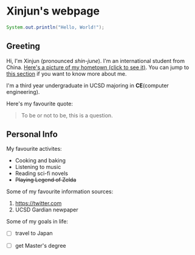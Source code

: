 # Xinjun's webpage
```java
System.out.println("Hello, World!");
```

## Greeting
Hi, I'm Xinjun (pronounced *shin-june*). I'm an international student from China. [Here's a picture of my hometown (click to see it)](hometown.JPG). You can jump to [this section](https://github.com/XinjunHua/github-page/blob/main/index.md#personal-info) if you want to know more about me.


I'm a third year undergraduate in UCSD majoring in **CE**(computer engineering).

Here's my favourite quote:
> To be or not to be, this is a question.

## Personal Info
My favourite activites:
- Cooking and baking
- Listening to music
- Reading sci-fi novels
- ~~Playing Legend of Zelda~~

Some of my favourite information sources:
1. https://twitter.com
2. UCSD Gardian newpaper

Some of my goals in life:

- [ ] travel to Japan
- [ ] get Master's degree









